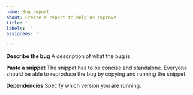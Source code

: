 ```yaml
---
name: Bug report
about: Create a report to help us improve
title: ''
labels: ''
assignees: ''

---
```


**Describe the bug**
A description of what the bug is.

**Paste a snippet**
The snippet has to be concise and standalone. Everyone should be able to reproduce the bug by copying and running the snippet.

**Dependencies**
Specify which version you are running.
